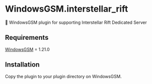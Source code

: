 # WindowsGSM.interstellar_rift

:jigsaw: WindowsGSM plugin for supporting Interstellar Rift Dedicated Server


## Requirements

[WindowsGSM](https://github.com/WindowsGSM/WindowsGSM) = 1.21.0


## Installation

Copy the plugin to your plugin directory on WindowsGSM.  
